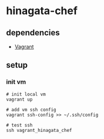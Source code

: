 hinagata-chef
====

## dependencies

- [Vagrant](https://www.vagrantup.com/)

## setup

### init vm

```
# init local vm
vagrant up

# add vm ssh config
vagrant ssh-config >> ~/.ssh/config

# test ssh
ssh vagrant_hinagata_chef
```


